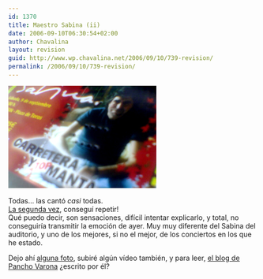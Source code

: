 ```yaml
---
id: 1370
title: Maestro Sabina (ii)
date: 2006-09-10T06:30:54+02:00
author: Chavalina
layout: revision
guid: http://www.wp.chavalina.net/2006/09/10/739-revision/
permalink: /2006/09/10/739-revision/
---
```

<p class="imgcentro">
  <img src="/imagenes/fotos/entrada-sabina-2006.jpg" alt="Entrada del concierto de Joaquín Sabina en Cehegín (Murcia) el 9 de septiembre de 2006" />
</p>

Todas… las cantó _casi_ todas.  
<a href="http://chavalina.net/comentar.php?idpost=610&#038;q=sabina" target="_blank">La segunda vez</a>, conseguí repetir!  
Qué puedo decir, son sensaciones, difícil intentar explicarlo, y total, no conseguiría transmitir la emoción de ayer. Muy muy diferente del Sabina del auditorio, y uno de los mejores, si no el mejor, de los conciertos en los que he estado.

Dejo ahí <a href="http://www.flickr.com/search/?q=joaquin+sabina&#038;w=70302409%40N00&#038;s=rec" target="_blank">alguna foto</a>, subiré alg&uacute;n vídeo también, y para leer, <a href="http://panchovarona.blogspot.com/" target="_blank">el blog de Pancho Varona</a> &iquest;escrito por él?